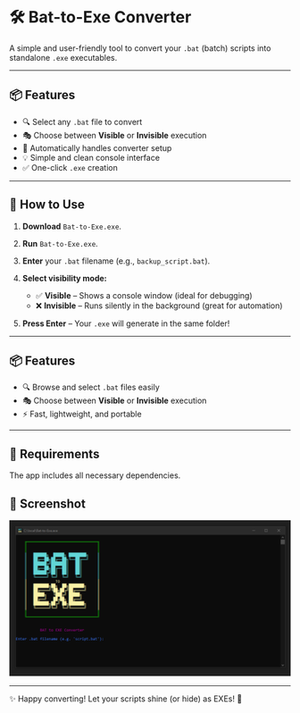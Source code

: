# 🛠️ Bat-to-Exe Converter

A simple and user-friendly tool to convert your `.bat` (batch) scripts into standalone `.exe` executables.  


---

## 📦 Features

- 🔍 Select any `.bat` file to convert
- 🎭 Choose between **Visible** or **Invisible** execution
- 📁 Automatically handles converter setup
- 💡 Simple and clean console interface
- ✅ One-click `.exe` creation

---

## 🚀 How to Use
1. **Download** `Bat-to-Exe.exe`.
2. **Run** `Bat-to-Exe.exe`.
3. **Enter** your `.bat` filename (e.g., `backup_script.bat`).
4. **Select visibility mode:**

   - ✅ **Visible** – Shows a console window (ideal for debugging)
   - ❌ **Invisible** – Runs silently in the background (great for automation)

5. **Press Enter** – Your `.exe` will generate in the same folder!

---

## 📦 Features

- 🔍 Browse and select `.bat` files easily
- 🎭 Choose between **Visible** or **Invisible** execution
- ⚡ Fast, lightweight, and portable

---

## 🧰 Requirements

The app includes all necessary dependencies.  


## 📸 Screenshot

![Screenshot](./Screenshot.png)


---
✨ Happy converting! Let your scripts shine (or hide) as EXEs! 🚀





